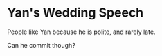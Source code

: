 # Yan's Wedding Speech

People like Yan because he is polite, and rarely late.

Can he commit though?
